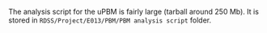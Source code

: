 The analysis script for the uPBM is fairly large (tarball around 250 Mb). It is stored in `RDSS/Project/E013/PBM/PBM analysis script` folder.
